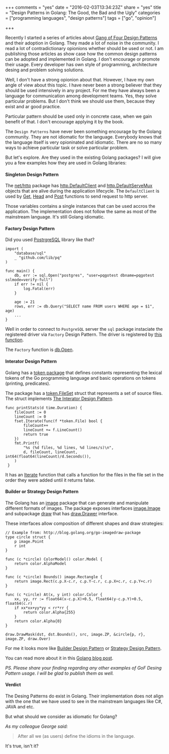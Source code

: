 +++
comments = "yes"
date = "2016-02-03T13:34:23Z"
share = "yes"
title = "Design Patterns in Golang: The Good, the Bad and the Ugly"
categories = ["programming languages", "design patterns"]
tags = ["go", "opinion"]

+++

Recently I started a series of articles about [Gang of Four Design
Patterns](https://en.wikipedia.org/wiki/Design_Patterns) and their adoption in
Golang. They made a lot of noise in the community. I read a lot
of contradictionary opionions whether should be used or not. I am publishing those
articles as show case how the common design patterns can be adopted and implemented
in Golang. I don't encourage or promote their usage. Every developer has own style
of programming, architecture desing and problem solving solutions.

Well, I don't have a strong opionion about that. However, I have my own angle
of view about this topic. I have never been a strong believer that they should
be used intensively in any project. For me they have always been a language for
communication among development teams. Yes, they solve particular problems. But
I don't think we should use them, because they exist and ar good practice.

Particular pattern should be used only in concrete case, when we gain benefit of
that. I don't encourage applying it by the book.

The `Design Patterns` have never been something encourage by the Golang community.
They are not idiomatic for the language. Everybody knows that the language itself
is very opioninated and idiomatic. There are no so many ways to achieve particular
task or solve particular problem.

But let's explore. Are they used in the existing Golang packages? I will give
you a few examples how they are used in Golang libraries:

#### Singleton Design Pattern

The [net/http](https://golang.org/pkg/net/http/) package has
[http.DefaultClient](https://golang.org/src/net/http/client.go?s=76:76#L76) and
[http.DefaultServeMux](https://golang.org/src/net/http/server.go?s=1595:1595#L1595)
objects that are alive during the application lifecycle. The `DefaultClient` is
used by [Get](https://golang.org/src/net/http/client.go?s=9198:9246#L270),
[Head](https://golang.org/src/net/http/client.go?s=15901:15950#L500) and
[Post](https://golang.org/src/net/http/client.go?s=13816:13898#L443) functions
to send request to http server.

Those variables contains a single instances that can be used accros the application.
The implementation does not follow the same as most of the mainstream language. It's
still Golang idiomatic.

#### Factory Design Pattern

Did you used [PostrgreSQL]() library like that?

```Golang
import (
	"database/sql"
	_ "github.com/lib/pq"
)

func main() {
	db, err := sql.Open("postgres", "user=pqgotest dbname=pqgotest sslmode=verify-full")
	if err != nil {
		log.Fatal(err)
	}

	age := 21
	rows, err := db.Query("SELECT name FROM users WHERE age = $1", age)
	...
}
```

Well in order to connect to `PostgreSQL` server the `sql` package instaciate the
registered driver via `Factory` Design Pattern. The driver is registered by
[this function](https://golang.org/src/database/sql/sql.go?s=805:853#L24).

The `Factory` function is [db.Open](https://golang.org/src/database/sql/sql.go?s=805:853#L468).

#### Interator Design Pattern

Golang has a [token package](https://golang.org/pkg/go/token/) that defines
constants representing the lexical tokens of the Go programming language and
basic operations on tokens (printing, predicates).

The package has a
[token.FileSet](https://golang.org/src/go/token/position.go?s=9878:10118#L312)
struct that represents a set of source files. The struct implements [The
Interator Design Pattern](https://en.wikipedia.org/wiki/Iterator_pattern).

```Golang
func printStats(d time.Duration) {
 	fileCount := 0
 	lineCount := 0
 	fset.Iterate(func(f *token.File) bool {
 		fileCount++
 		lineCount += f.LineCount()
 		return true
 	})
 	fmt.Printf(
 		"%s (%d files, %d lines, %d lines/s)\n",
 		d, fileCount, lineCount, int64(float64(lineCount)/d.Seconds()),
 	)
 }
```

It has an
[Iterate](https://golang.org/src/go/token/position.go?s=11886:11931#L378)
function that calls a function for the files in the file set in the order they
were added until it returns false.

#### Builder or Strategy Design Pattern

The Golang has an [image](https://golang.org/pkg/image/) package that can
generate and manipulate different formats of images. The package exposes
interfaces [image.Image](https://golang.org/pkg/image/#Image) and
subpackage [draw]() that has
[draw.Drawer](https://golang.org/pkg/image/draw/#Drawer) interface.

These interfaces allow composition of different shapes and draw strategies:

```Golang
// Example from: http://blog.golang.org/go-imagedraw-package
type circle struct {
    p image.Point
    r int
}

func (c *circle) ColorModel() color.Model {
    return color.AlphaModel
}

func (c *circle) Bounds() image.Rectangle {
    return image.Rect(c.p.X-c.r, c.p.Y-c.r, c.p.X+c.r, c.p.Y+c.r)
}

func (c *circle) At(x, y int) color.Color {
    xx, yy, rr := float64(x-c.p.X)+0.5, float64(y-c.p.Y)+0.5, float64(c.r)
    if xx*xx+yy*yy < rr*rr {
        return color.Alpha{255}
    }
    return color.Alpha{0}
}

draw.DrawMask(dst, dst.Bounds(), src, image.ZP, &circle{p, r}, image.ZP, draw.Over)
```

For me it looks more like [Builder Design
Pattern](http://blog.ralch.com/tutorial/design-patterns/golang-builder/) or
[Strategy Design Pattern](https://en.wikipedia.org/wiki/Strategy_pattern).

You can read more about it in this [Golang blog
post](http://blog.golang.org/go-imagedraw-package).

*PS. Please share your finding regarding any other examples of GoF Desing
Pattern usage. I will be glad to publish them as well.*

#### Verdict

The Desing Patterns do exist in Golang. Their implementation does not align with
the one that we have used to see in the mainstream languages like C#, JAVA and etc.

But what should we consider as idiomatic for Golang?

*As my colleague George said:*

> After all we (as users) define the idioms in the language.

It's true, isn't it?
